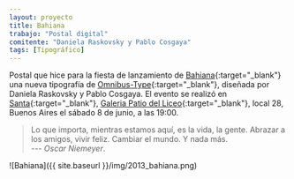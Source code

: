```yaml
---
layout: proyecto
title: Bahiana
trabajo: "Postal digital"
comitente: "Daniela Raskovsky y Pablo Cosgaya"
tags: [Tipográfico]
---
```


Postal que hice para la fiesta de lanzamiento de [Bahiana](http://www.omnibus-type.com/fonts/bahiana.php){:target="_blank"} una nueva tipografía de [Omnibus-Type](http://www.omnibus-type.com){:target="_blank"}, diseñada por Daniela Raskovsky y Pablo Cosgaya.
El evento se realizó en [Santa](https://www.facebook.com/santagaleria){:target="_blank"}, [Galeria Patio del Liceo](http://www.galeriapatiodelliceo.com/){:target="_blank"}, local 28, Buenos Aires el sábado 8 de junio, a las 19:00.

> Lo que importa, mientras estamos aquí, es la vida, la gente. Abrazar a los amigos, vivir feliz. Cambiar el mundo. Y nada más.  
> --- <cite>Oscar Niemeyer</cite>.

![Bahiana]({{ site.baseurl }}/img/2013_bahiana.png)

<!-- <div class="slider">
    <div><img src="{{ site.baseurl }}/img/2013_bahiana.png" alt="" /><span class="caption">Uno</span></div>
    <div><img src="{{ site.baseurl }}/img/2013_bahiana.png" alt="" /><span class="caption">Dos</span></div>
    <div><img src="{{ site.baseurl }}/img/2013_bahiana.png" alt="" /><span class="caption">Tres</span></div>
</div> -->
